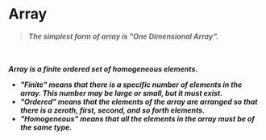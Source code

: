 # Array
> ***The simplest form of array is "One Dimensional Array".***

<br><br>
***Array is a finite ordered set of homogeneous elements.***
* ***"Finite" means that there is a specific number of elements in the array. This number may be large or small, but it must exist.***
* ***"Ordered" means that the elements of the array are arranged so that there is a zeroth, first, second, and so forth elements.***
* ***"Homogeneous" means that all the elements in the array must be of the same type.***
